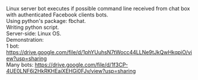 Linux server bot executes if possible command line received from chat box with authenticated Facebook clients bots.
<br>
Using python's package: fbchat.
<br>
Writing python script.
<br>
Server-side: Linux OS.
<br>
Demonstration:
<br>
1 bot: https://drive.google.com/file/d/1phYUuhsN7tWocc44LLNe9tJkQwHkqpiO/view?usp=sharing
<br>
Many bots: https://drive.google.com/file/d/1f3CP-4UE0LNF6i2HkRKHEaiXEHGi0FJv/view?usp=sharing
